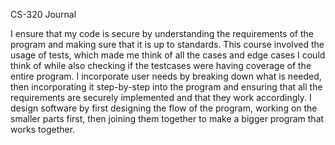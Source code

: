 CS-320 Journal

I ensure that my code is secure by understanding the requirements of the program and making sure that it is up to standards. This course involved the usage of tests, which made me think of all the cases and edge cases I could think of while also checking if the testcases were having coverage of the entire program. I incorporate user needs by breaking down what is needed, then incorporating it step-by-step into the program and ensuring that all the requirements are securely implemented and that they work accordingly. I design software by first designing the flow of the program, working on the smaller parts first, then joining them together to make a bigger program that works together.
